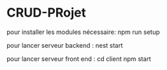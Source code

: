 # CRUD-PRojet
pour installer les modules nécessaire:
npm run setup


pour lancer serveur backend :
nest start


pour lancer serveur front end :
cd client
npm start
